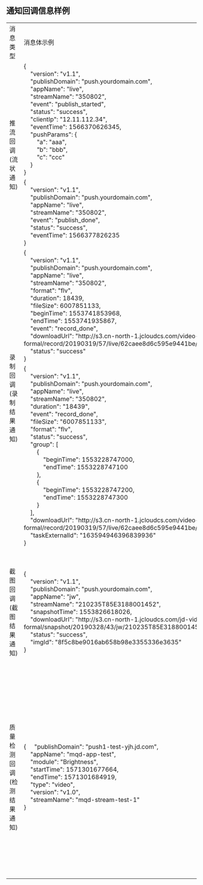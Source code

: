 ## 通知回调信息样例
<table>
    <tr>
        <td>消息类型</td>
        <td>消息体示例</td>
        <td>消息体示例说明</td>
        <td>消息体字段说明</td>
    </tr>
    <tr>
        <td rowspan="2">推流回调(流状通知)</td>
        <td>
        {<br/>
        &nbsp;&nbsp;&nbsp;&nbsp;"version": "v1.1",<br/>
        &nbsp;&nbsp;&nbsp;&nbsp;"publishDomain": "push.yourdomain.com",<br/>
        &nbsp;&nbsp;&nbsp;&nbsp;"appName": "live",<br/>
        &nbsp;&nbsp;&nbsp;&nbsp;"streamName": "350802",<br/>
        &nbsp;&nbsp;&nbsp;&nbsp;"event": "publish_started",<br/>
        &nbsp;&nbsp;&nbsp;&nbsp;"status": "success",<br/>
        &nbsp;&nbsp;&nbsp;&nbsp;"clientIp": "12.11.112.34",<br/>
        &nbsp;&nbsp;&nbsp;&nbsp;"eventTime": 1566370626345,<br/>
        &nbsp;&nbsp;&nbsp;&nbsp;"pushParams": {<br/>
        &nbsp;&nbsp;&nbsp;&nbsp;&nbsp;&nbsp;&nbsp;&nbsp;"a": "aaa",<br/>
        &nbsp;&nbsp;&nbsp;&nbsp;&nbsp;&nbsp;&nbsp;&nbsp;"b": "bbb",<br/>
        &nbsp;&nbsp;&nbsp;&nbsp;&nbsp;&nbsp;&nbsp;&nbsp;"c": "ccc"<br/>
        &nbsp;&nbsp;&nbsp;&nbsp;}<br/>
        }<br/>
        </td>
        <td>
        推流开始消息体<br/>
        例如:<br/>
        推流地址为:rtmp://push.yourdomain.com/live/350802?a=aaa&b=bbb&c=ccc<br/>
        推流到京东云平台时会收到样例所示的消息
        </td>
        <td rowspan="2">
            version:消息体版本号(当前为v1.1)<br/>
            publishDomain:推流域名<br/>
            appName:应用名称<br/>
            streamName:流名称<br/>
            event:事件 取值 : [publish_started(推流开始),publish_done(推流结束)]<br/>
            status:状态[success]<br/>
            clientIp:推流客户端ip<br/>
            eventTime:触发时间（毫秒时间戳）<br/>
            pushParams:推流参数(推流参数原样以json格式呈现)<br/>
        </td>
    </tr>
    <tr>
        <td>
        {<br/>
        &nbsp;&nbsp;&nbsp;&nbsp;"version": "v1.1",<br/>
        &nbsp;&nbsp;&nbsp;&nbsp;"publishDomain": "push.yourdomain.com",<br/>
        &nbsp;&nbsp;&nbsp;&nbsp;"appName": "live",<br/>
        &nbsp;&nbsp;&nbsp;&nbsp;"streamName": "350802",<br/>
        &nbsp;&nbsp;&nbsp;&nbsp;"event": "publish_done",<br/>
        &nbsp;&nbsp;&nbsp;&nbsp;"status": "success",<br/>
        &nbsp;&nbsp;&nbsp;&nbsp;"eventTime": 1566377826235<br/>
        }<br/>
        </td> 
        <td>
        推流结束消息体<br/>
        例如:<br/>
        您的推流地址为:rtmp://push.yourdomain.com/live/350802?a=aaa&b=bbb&c=ccc<br/>
        停止推流到京东云平台时会收到样例所示的消息<br/>
        </td>
        <td>
        </td>
    </tr>
    <tr>
        <td rowspan="2">录制回调(录制结果通知)</td>
        <td>
        {<br/>
        &nbsp;&nbsp;&nbsp;&nbsp;"version": "v1.1",<br/>
        &nbsp;&nbsp;&nbsp;&nbsp;"publishDomain": "push.yourdomain.com",<br/>
        &nbsp;&nbsp;&nbsp;&nbsp;"appName": "live",<br/>
        &nbsp;&nbsp;&nbsp;&nbsp;"streamName": "350802",<br/>
        &nbsp;&nbsp;&nbsp;&nbsp;"format": "flv",<br/>
        &nbsp;&nbsp;&nbsp;&nbsp;"duration": 18439,<br/>
        &nbsp;&nbsp;&nbsp;&nbsp;"fileSize": 6007851133,<br/>
        &nbsp;&nbsp;&nbsp;&nbsp;"beginTime": 1553741853968,<br/>
        &nbsp;&nbsp;&nbsp;&nbsp;"endTime": 1553741935867,<br/>
        &nbsp;&nbsp;&nbsp;&nbsp;"event": "record_done",<br/>
        &nbsp;&nbsp;&nbsp;&nbsp;"downloadUrl": "http://s3.cn-north-1.jcloudcs.com/video-formal/record/20190319/57/live/62caee8d6c595e9441be/20190319175419_20190319175422.flv",<br/>
        &nbsp;&nbsp;&nbsp;&nbsp;"status": "success"<br/>
        }<br/>
        </td>
        <td>
        自动录制完成消息体<br/>
        例如:<br/>
        您配置了1个小时flv的录制模板到您所推的流上,在1个小时之后生成flv的录制文件之后您会收到如样例所示的消息<br/>
        </td>
        <td rowspan="2">
        version:消息体版本号(当前为v1.1)<br/>
        publishDomain:推流域名<br/>
        appName:应用名称<br/>
        streamName:流名称<br/>
        event: 事件[record_done]<br/>
        status:状态[success]<br/>
        format:录制格式<br/>
        duration:录制文件时长(毫秒)<br/>
        fileSize:文件大小(byte)<br/>
        beginTime:录制开始时间（毫秒时间戳）<br/>
        endTime:录制结束时间（毫秒时间戳）<br/>
        downloadUrl:可下载地址<br/>
        group:打点录制时间段数组（打点录制消息体特有）<br/>
        taskExternalId:打点录制任务外部id（打点录制消息体特有）<br/>
        </td>
    </tr>
    <tr>
        <td>
        {<br/>
        &nbsp;&nbsp;&nbsp;&nbsp;"version": "v1.1",<br/>
        &nbsp;&nbsp;&nbsp;&nbsp;"publishDomain": "push.yourdomain.com",<br/>
        &nbsp;&nbsp;&nbsp;&nbsp;"appName": "live",<br/>
        &nbsp;&nbsp;&nbsp;&nbsp;"streamName": "350802",<br/>
        &nbsp;&nbsp;&nbsp;&nbsp;"duration": "18439",<br/>
        &nbsp;&nbsp;&nbsp;&nbsp;"event": "record_done",<br/>
        &nbsp;&nbsp;&nbsp;&nbsp;"fileSize": "6007851133",<br/>
        &nbsp;&nbsp;&nbsp;&nbsp;"format": "flv",<br/>
        &nbsp;&nbsp;&nbsp;&nbsp;"status": "success",<br/>
        &nbsp;&nbsp;&nbsp;&nbsp;"group": [<br/>
        &nbsp;&nbsp;&nbsp;&nbsp;&nbsp;&nbsp;&nbsp;&nbsp;{<br/>
        &nbsp;&nbsp;&nbsp;&nbsp;&nbsp;&nbsp;&nbsp;&nbsp;&nbsp;&nbsp;&nbsp;&nbsp;"beginTime": 1553228747000,<br/>
        &nbsp;&nbsp;&nbsp;&nbsp;&nbsp;&nbsp;&nbsp;&nbsp;&nbsp;&nbsp;&nbsp;&nbsp;"endTime": 1553228747100<br/>
        &nbsp;&nbsp;&nbsp;&nbsp;&nbsp;&nbsp;&nbsp;&nbsp;},<br/>
        &nbsp;&nbsp;&nbsp;&nbsp;&nbsp;&nbsp;&nbsp;&nbsp;{<br/>
        &nbsp;&nbsp;&nbsp;&nbsp;&nbsp;&nbsp;&nbsp;&nbsp;&nbsp;&nbsp;&nbsp;&nbsp;"beginTime": 1553228747200,<br/>
        &nbsp;&nbsp;&nbsp;&nbsp;&nbsp;&nbsp;&nbsp;&nbsp;&nbsp;&nbsp;&nbsp;&nbsp;"endTime": 1553228747300<br/>
        &nbsp;&nbsp;&nbsp;&nbsp;&nbsp;&nbsp;&nbsp;&nbsp;}<br/>
        &nbsp;&nbsp;&nbsp;&nbsp;],<br/>
        &nbsp;&nbsp;&nbsp;&nbsp;"downloadUrl": "http://s3.cn-north-1.jcloudcs.com/video-formal/record/20190319/57/live/62caee8d6c595e9441be/20190319175419_20190319175422.flv",<br/>
        &nbsp;&nbsp;&nbsp;&nbsp;"taskExternalId": "163594946396839936"<br/>
        }<br/>
        </td>
        <td>
        打点录制完成消息体<br/>
        例如:<br/>
        您调用了openapi的接口https://docs.jdcloud.com/cn/live-video/api/addliverecordtask?content=API(添加打点录制任务)在录制任务完成之后您会收到如样例所示的消息<br/>
        </td>
        <td></td>
    </tr>
    <tr>
        <td>截图回调(截图结果通知)</td>
        <td>
        {<br/>
        &nbsp;&nbsp;&nbsp;&nbsp;"version": "v1.1",<br>
        &nbsp;&nbsp;&nbsp;&nbsp;"publishDomain": "push.yourdomain.com",<br>
        &nbsp;&nbsp;&nbsp;&nbsp;"appName": "jw",<br>
        &nbsp;&nbsp;&nbsp;&nbsp;"streamName": "210235T85E3188001452",<br>
        &nbsp;&nbsp;&nbsp;&nbsp;"snapshotTime": 1553826618026,<br>
        &nbsp;&nbsp;&nbsp;&nbsp;"downloadUrl": "http://s3.cn-north-1.jcloudcs.com/jd-video-formal/snapshot/20190328/43/jw/210235T85E3188001452.jpg",<br>
        &nbsp;&nbsp;&nbsp;&nbsp;"status": "success",<br>
        &nbsp;&nbsp;&nbsp;&nbsp;"imgId": "8f5c8be9016ab658b98e3355336e3635"<br>
        }<br>
        </td>
        <td>
        截图结果消息体<br>
        例如:<br>
        您配置了10s一张的截图模板到您所推的流上面,在生成截图之后您会收到如样例所示的消息<br/>
        </td>
        <td>
        version:消息体版本号(当前为v1.1)<br/>
        publishDomain:推流域名<br/>
        appName:应用名称<br/>
        streamName:流名称<br/>
        snapshotTime:截图文件生成时间（毫秒时间戳）<br/>
        downloadUrl:可下载地址<br/>
        status:状态[success]<br/>
        imgId:图片id<br/>
        </td>
    </tr>
    <tr>
        <td>质量检测回调(检测结果通知)</td>
        <td>
        {
        &nbsp;&nbsp;&nbsp;&nbsp;"publishDomain": "push1-test-yjh.jd.com",<br/>
        &nbsp;&nbsp;&nbsp;&nbsp;"appName": "mqd-app-test",<br/>
        &nbsp;&nbsp;&nbsp;&nbsp;"module": "Brightness",<br/>
        &nbsp;&nbsp;&nbsp;&nbsp;"startTime": 1571301677664,<br/>
        &nbsp;&nbsp;&nbsp;&nbsp;"endTime": 1571301684919,<br/>
        &nbsp;&nbsp;&nbsp;&nbsp;"type": "video",<br/>
        &nbsp;&nbsp;&nbsp;&nbsp;"version": "v1.0",<br/>
        &nbsp;&nbsp;&nbsp;&nbsp;"streamName": "mqd-stream-test-1"<br/>
        }<br/>
        </td>
        <td>
        质量检测消息体<br/>
        例如:<br/>
        您配置(目前仅支持通过openapi配置)了质量检测的模板到您推的流上面,在检测到你所配置的检测项上发现了异常时您会收到如样例所示的消息<br/>
        </td>
        <td>
        version:消息体版本号(当前为v1.1)<br/>
        publishDomain:推流域名<br/>
        appName:应用名称<br/>
        streamName:流名称<br/>
        module:质检项<br/>
        目前只支持的检测项：<br/>
        - BlackScreen - 黑屏<br/>
        - PureColor - 纯色<br/>
        - ColorCast - 偏色<br/>
        - FrozenFrame - 静帧<br/>
        - Brightness - 亮度<br/>
        - Contrast - 对比度<br/>
        type：类型 [video]<br/>
        startTime:异常开始时间（毫秒时间戳）<br/>
        endTime:异常结束时间（毫秒时间戳）<br/>
        </td>
    </tr>	
</table>
